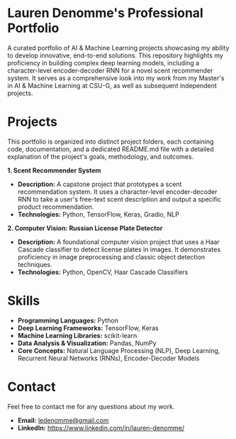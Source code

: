 # Lauren Denomme's Professional Portfolio
A curated portfolio of AI & Machine Learning projects showcasing my ability to develop innovative, end-to-end solutions. This repository highlights my proficiency in building complex deep learning models, including a character-level encoder-decoder RNN for a novel scent recommender system. It serves as a comprehensive look into my work from my Master's in AI & Machine Learning at CSU-G, as well as subsequent independent projects.

# Projects
This portfolio is organized into distinct project folders, each containing code, documentation, and a dedicated README.md file with a detailed explanation of the project's goals, methodology, and outcomes.

**1. Scent Recommender System**
+ **Description:** A capstone project that prototypes a scent recommendation system. It uses a character-level encoder-decoder RNN to take a user's free-text scent description and output a specific product recommendation.
+ **Technologies:** Python, TensorFlow, Keras, Gradio, NLP

**2. Computer Vision: Russian License Plate Detector**
+ **Description:** A foundational computer vision project that uses a Haar Cascade classifier to detect license plates in images. It demonstrates proficiency in image preprocessing and classic object detection techniques.
+ **Technologies:** Python, OpenCV, Haar Cascade Classifiers

# Skills
+ **Programming Languages:** Python
+ **Deep Learning Frameworks:** TensorFlow, Keras
+ **Machine Learning Libraries:** scikit-learn
+ **Data Analysis & Visualization:** Pandas, NumPy
+ **Core Concepts:** Natural Language Processing (NLP), Deep Learning, Recurrent Neural Networks (RNNs), Encoder-Decoder Models

# Contact
Feel free to contact me for any questions about my work.
+ **Email:** ledenomme@gmail.com
+ **LinkedIn:** https://www.linkedin.com/in/lauren-denomme/
